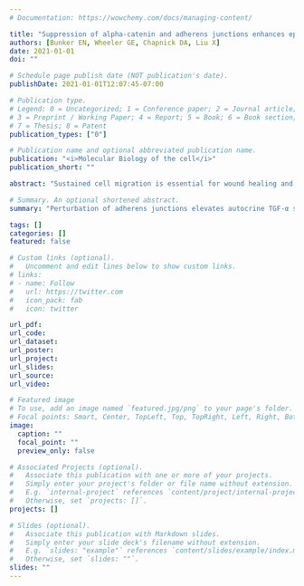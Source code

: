 ```yaml
---
# Documentation: https://wowchemy.com/docs/managing-content/

title: "Suppression of alpha-catenin and adherens junctions enhances epithelial cell proliferation and motility via TACE-mediated TGF-alpha autocrine/paracrine signaling"
authors: [Bunker EN, Wheeler GE, Chapnick DA, Liu X]
date: 2021-01-01
doi: ""

# Schedule page publish date (NOT publication's date).
publishDate: 2021-01-01T12:07:45-07:00

# Publication type.
# Legend: 0 = Uncategorized; 1 = Conference paper; 2 = Journal article;
# 3 = Preprint / Working Paper; 4 = Report; 5 = Book; 6 = Book section;
# 7 = Thesis; 8 = Patent
publication_types: ["0"]

# Publication name and optional abbreviated publication name.
publication: "<i>Molecular Biology of the cell</i>"
publication_short: ""

abstract: "Sustained cell migration is essential for wound healing and cancer metastasis. The epidermal growth factor receptor (EGFR) signaling cascade is known to fuel cell migration and proliferation. While the signal transduction downstream of EGFR has been extensively investigated, our knowledge of the initiation and maintenance of EGFR signaling during cell migration remains limited. The metalloprotease TACE, also called ADAM17, is responsible for producing active ligands in the EGFR family via ligand shedding. Sustained TACE activity may perpetuate EGFR signaling and reduce a cell’s reliance on exogenous growth factors. Using a cultured keratinocyte model system, we show that depletion of α-catenin perturbs adherens junctions (AJ), enhances cell proliferation and motility, and decreases dependence on exogenous growth factors. We show that the underlying mechanism for these observed phenotypical changes depends on enhanced autocrine/paracrine release of the EGFR ligand TGF-α in a TACE-dependent manner. We demonstrate that proliferating keratinocyte epithelial sheets and cell clusters display waves of oscillatory extracellular signal-regulated kinase (ERK) activity, which can be eliminated by TACE knockout, suggesting that these waves of oscillatory ERK activity depend on autocrine/paracrine signals produced by TACE. These results provide new insights into the regulatory role of adherens junctions in initiating and maintaining autocrine/paracrine signaling with relevance to wound healing and cellular transformation."

# Summary. An optional shortened abstract.
summary: "Perturbation of adherens junctions elevates autocrine TGF-α signaling via TACE. Graycen and Eric are co-first authors on this paper, which is in press at <i>Molecular Biology of the Cell<i>."

tags: []
categories: []
featured: false

# Custom links (optional).
#   Uncomment and edit lines below to show custom links.
# links:
# - name: Follow
#   url: https://twitter.com
#   icon_pack: fab
#   icon: twitter

url_pdf:
url_code:
url_dataset:
url_poster:
url_project:
url_slides:
url_source:
url_video:

# Featured image
# To use, add an image named `featured.jpg/png` to your page's folder. 
# Focal points: Smart, Center, TopLeft, Top, TopRight, Left, Right, BottomLeft, Bottom, BottomRight.
image:
  caption: ""
  focal_point: ""
  preview_only: false

# Associated Projects (optional).
#   Associate this publication with one or more of your projects.
#   Simply enter your project's folder or file name without extension.
#   E.g. `internal-project` references `content/project/internal-project/index.md`.
#   Otherwise, set `projects: []`.
projects: []

# Slides (optional).
#   Associate this publication with Markdown slides.
#   Simply enter your slide deck's filename without extension.
#   E.g. `slides: "example"` references `content/slides/example/index.md`.
#   Otherwise, set `slides: ""`.
slides: ""
---
```

